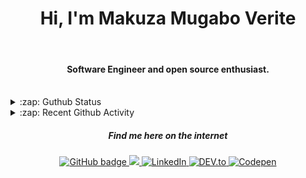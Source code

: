 
<h1 align="center">Hi, I'm Makuza Mugabo Verite </h1> 

<br/>
<h4 align="center">Software Engineer  and open source enthusiast.</h4>
 <br/>


<details>
  <summary>:zap: Guthub Status</summary>
 <p>
  <p align="center"><img width="100%" src="https://github-readme-stats.vercel.app/api?username=makuzaverite&count_private=true&show_icons=true&include_all_commits=true&show_icons=true&theme=tokyonight" /></p>
  </p>
</details>

<details>
  <summary>:zap: Recent Github Activity</summary>

<!--START_SECTION:activity-->
1. 🎉 Merged PR [#59](https://github.com/PatrickNiyogitare28/customify/pull/59) in [PatrickNiyogitare28/customify](https://github.com/PatrickNiyogitare28/customify)
2. 💪 Opened PR [#59](https://github.com/PatrickNiyogitare28/customify/pull/59) in [PatrickNiyogitare28/customify](https://github.com/PatrickNiyogitare28/customify)
3. 🎉 Merged PR [#58](https://github.com/PatrickNiyogitare28/customify/pull/58) in [PatrickNiyogitare28/customify](https://github.com/PatrickNiyogitare28/customify)
4. 💪 Opened PR [#58](https://github.com/PatrickNiyogitare28/customify/pull/58) in [PatrickNiyogitare28/customify](https://github.com/PatrickNiyogitare28/customify)
5. 🎉 Merged PR [#2](https://github.com/makuzaverite/veritem.me/pull/2) in [makuzaverite/veritem.me](https://github.com/makuzaverite/veritem.me)
<!--END_SECTION:activity-->
</details>



<h5 align="center"><em>Find me here on the internet</em></h5>

<p align="center">
 
  <a href="https://github.com/makuzaverite?tab=followers">
    <img src="https://img.shields.io/github/followers/makuzaverite?label=Followers&logo=GitHub&style=for-the-badge" alt="GitHub badge" />
  </a>
  
   <a href="http://twitter.com/makuza_mugabo_v">
    <img src="https://img.shields.io/twitter/follow/makuza_mugabo_v?label=Twitter&logo=twitter&style=for-the-badge" />
  </a>
 
 <a href="https://www.linkedin.com/in/makuza-mugabo-verite-99369a184/" target="_blank">
  <img src="https://img.shields.io/badge/LinkedIn-%230077B5.svg?&style=for-the-badge&logo=LinkedIn&logoColor=white" alt="LinkedIn">
</a>

<a href="https://dev.to/mugaboverite" target="_blank">
   <img src="https://img.shields.io/badge/DEV-%230A0A0A.svg?&style=for-the-badge&logo=DEV.to&logoColor=white" alt="DEV.to">
</a>


<a href="https://codepen.io/makuza-mugabo-verite" target="_blank">
   <img src="https://img.shields.io/badge/Codepen-%230A0A0A.svg?&style=for-the-badge&logo=Codepen&logoColor=white" alt="Codepen">
</a>

</p>
